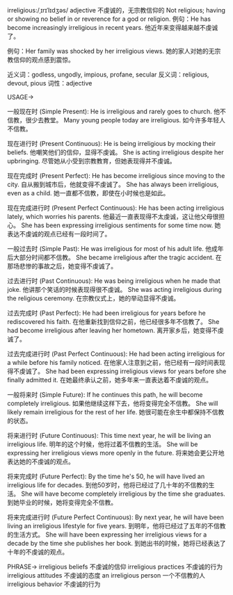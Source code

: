 irreligious:/ˌɪrɪˈlɪdʒəs/
adjective
不虔诚的，无宗教信仰的
Not religious; having or showing no belief in or reverence for a god or religion.
例句：He has become increasingly irreligious in recent years.  他近年来变得越来越不虔诚了。

例句：Her family was shocked by her irreligious views.  她的家人对她的无宗教信仰的观点感到震惊。

近义词：godless, ungodly, impious, profane, secular
反义词：religious, devout, pious
词性：adjective


USAGE->

一般现在时 (Simple Present):
He is irreligious and rarely goes to church.  他不信教，很少去教堂。
Many young people today are irreligious.  如今许多年轻人不信教。

现在进行时 (Present Continuous):
He is being irreligious by mocking their beliefs. 他嘲笑他们的信仰，显得不虔诚。
She is acting irreligious despite her upbringing. 尽管她从小受到宗教教育，但她表现得并不虔诚。


现在完成时 (Present Perfect):
He has become irreligious since moving to the city.  自从搬到城市后，他就变得不虔诚了。
She has always been irreligious, even as a child.  她一直都不信教，即使在小时候也是如此。


现在完成进行时 (Present Perfect Continuous):
He has been acting irreligious lately, which worries his parents. 他最近一直表现得不太虔诚，这让他父母很担心。
She has been expressing irreligious sentiments for some time now. 她表达不虔诚的观点已经有一段时间了。


一般过去时 (Simple Past):
He was irreligious for most of his adult life.  他成年后大部分时间都不信教。
She became irreligious after the tragic accident.  在那场悲惨的事故之后，她变得不虔诚了。


过去进行时 (Past Continuous):
He was being irreligious when he made that joke.  他讲那个笑话的时候表现得很不虔诚。
She was acting irreligious during the religious ceremony. 在宗教仪式上，她的举动显得不虔诚。


过去完成时 (Past Perfect):
He had been irreligious for years before he rediscovered his faith.  在他重新找到信仰之前，他已经很多年不信教了。
She had become irreligious after leaving her hometown.  离开家乡后，她变得不虔诚了。


过去完成进行时 (Past Perfect Continuous):
He had been acting irreligious for a while before his family noticed.  在他家人注意到之前，他已经有一段时间表现得不虔诚了。
She had been expressing irreligious views for years before she finally admitted it.  在她最终承认之前，她多年来一直表达着不虔诚的观点。


一般将来时 (Simple Future):
If he continues this path, he will become completely irreligious.  如果他继续这样下去，他将变得完全不信教。
She will likely remain irreligious for the rest of her life.  她很可能在余生中都保持不信教的状态。


将来进行时 (Future Continuous):
This time next year, he will be living an irreligious life.  明年的这个时候，他将过着不信教的生活。
She will be expressing her irreligious views more openly in the future.  将来她会更公开地表达她的不虔诚的观点。


将来完成时 (Future Perfect):
By the time he's 50, he will have lived an irreligious life for decades.  到他50岁时，他将已经过了几十年的不信教的生活。
She will have become completely irreligious by the time she graduates.  到她毕业的时候，她将变得完全不信教。


将来完成进行时 (Future Perfect Continuous):
By next year, he will have been living an irreligious lifestyle for five years.  到明年，他将已经过了五年的不信教的生活方式。
She will have been expressing her irreligious views for a decade by the time she publishes her book.  到她出书的时候，她将已经表达了十年的不虔诚的观点。


PHRASE->
irreligious beliefs  不虔诚的信仰
irreligious practices  不虔诚的行为
irreligious attitudes  不虔诚的态度
an irreligious person  一个不信教的人
irreligious behavior  不虔诚的行为
